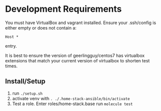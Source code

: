 # Development Requirements

You must have VirtualBox and vagrant installed. Ensure your .ssh/config is either empty or does not contain a:

```
Host *
```

entry.

It is best to ensure the version of geerlingguy/centos7 has virtualbox extensions that match your current version of virtualbox to shorten test times.

## Install/Setup

1) run `./setup.sh`
1) activate venv with `. ./.home-stack-ansible/bin/activate`
1) Test a role. Enter roles/home-stack.base run `molecule test`
